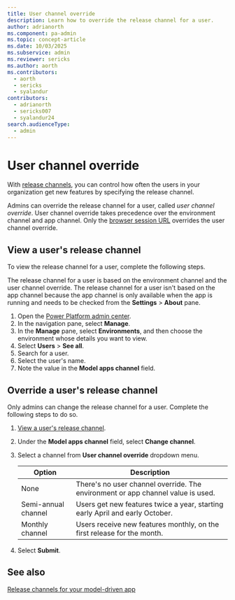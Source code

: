 ```yaml
---
title: User channel override
description: Learn how to override the release channel for a user.
author: adrianorth 
ms.component: pa-admin
ms.topic: concept-article
ms.date: 10/03/2025
ms.subservice: admin
ms.reviewer: sericks
ms.author: aorth
ms.contributors:
  - aorth
  - sericks
  - syalandur
contributors:
  - adrianorth
  - sericks007
  - syalandur24
search.audienceType: 
  - admin 
---
```

# User channel override

With [release channels](/power-apps/maker/model-driven-apps/channel-overview), you can control how often the users in your organization get new features by specifying the release channel.

Admins can override the release channel for a user, called _user channel override_. User channel override takes precedence over the environment channel and app channel. Only the [browser session URL](/power-apps/maker/model-driven-apps/channel-change#changing-the-browser-session-channel) overrides the user channel override.

## View a user's release channel

To view the release channel for a user, complete the following steps.

The release channel for a user is based on the environment channel and the user channel override. The release channel for a user isn't based on the app channel because the app channel is only available when the app is running and needs to be checked from the **Settings** > **About** pane.

1. Open the [Power Platform admin center](https://admin.powerplatform.microsoft.com/).
1. In the navigation pane, select **Manage**.
1. In the **Manage** pane, select **Environments**, and then choose the environment whose details you want to view.
1. Select **Users** > **See all**.
1. Search for a user.
1. Select the user's name.
1. Note the value in the **Model apps channel** field.

## Override a user's release channel

Only admins can change the release channel for a user. Complete the following steps to do so.

1. [View a user's release channel](#view-a-users-release-channel).
1. Under the **Model apps channel** field, select **Change channel**.
1. Select a channel from **User channel override** dropdown menu.

    | Option | Description |
    |--|--|
    | None | There's no user channel override. The environment or app channel value is used. |
    | Semi-annual channel |  Users get new features twice a year, starting early April and early October. |
    | Monthly channel | Users receive new features monthly, on the first release for the month. |

1. Select **Submit**.

## See also

[Release channels for your model-driven app](/power-apps/maker/model-driven-apps/channel-overview)

